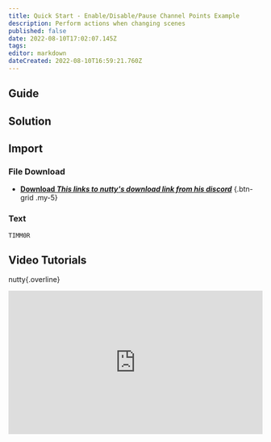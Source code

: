 ```yaml
---
title: Quick Start - Enable/Disable/Pause Channel Points Example
description: Perform actions when changing scenes
published: false
date: 2022-08-10T17:02:07.145Z
tags: 
editor: markdown
dateCreated: 2022-08-10T16:59:21.760Z
---
```


## Guide

## Solution

## Import
### File Download
- [<i class="mdi mdi-download"></i> **Download *This links to nutty's download link from his discord***](/en/Backup)
{.btn-grid .my-5}

### Text
```text
TIMM0R
```
## Video Tutorials

<section class="overview-grid my-5">
<div>

nutty{.overline}
  
<span></span>

<div class=“iframe-container”><iframe src="https://www.youtube.com/embed/NOSNyDv6Hao" title="YouTube video player" frameborder="0" allow="accelerometer; autoplay; clipboard-write; encrypted-media; gyroscope; picture-in-picture; fullscreen" allow fullscreen style="border: none; max-width: 100%; width: 100%; aspect-ratio: 16/9;"></iframe></div>

</div>
</section>